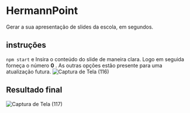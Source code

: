 # HermannPoint
Gerar a sua apresentação de slides da escola, em segundos.

## instruções
`npm start` e
Insira o conteúdo do slide de maneira clara. Logo em seguida forneça o número **0** . As outras opções estão presente para uma atualização futura.
![Captura de Tela (116)](https://user-images.githubusercontent.com/67235201/105851328-afeffe80-5fc1-11eb-8cb9-4159f5ae693e.png)
## Resultado final
![Captura de Tela (117)](https://user-images.githubusercontent.com/67235201/105851601-137a2c00-5fc2-11eb-8444-9bb6ea4fa3d2.png)


